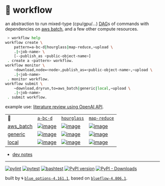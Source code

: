 # 📜 workflow

an abstraction to run mixed-type (cpu/gpu/...) [DAG](https://networkx.org/documentation/stable/reference/classes/digraph.html)s of commands with dependencies on [aws batch](https://aws.amazon.com/batch/), and a few other compute resources.

```bash
 > workflow help
workflow create \
	pattern=a-bc-d|hourglass|map-reduce,~upload \
	.|<job-name> \
	[--publish_as <public-object-name>]
 . create a <pattern> workflow.
workflow monitor \
	~download,node=<node>,publish_as=<public-object-name>,~upload \
	.|<job-name>
 . monitor workflow.
workflow submit \
	~download,dryrun,to=aws_batch|generic|local,~upload \
	.|<job-name>
 . submit workflow.
```

example use: [literature review using OpenAI API](https://github.com/kamangir/openai-commands/tree/main/openai_commands/literature_review).

|   |   |   |   |
| --- | --- | --- | --- |
| 📜 | [`a-bc-d`](./patterns/a-bc-d.dot) | [`hourglass`](./patterns/hourglass.dot) | [`map-reduce`](./patterns/map-reduce.dot) |
| [aws_batch](./runners/aws_batch.py) | [![image](https://kamangir-public.s3.ca-central-1.amazonaws.com/aws_batch-a-bc-d/workflow.gif?raw=true&random=bJ1S8ZwxaLO1qKxA)](https://kamangir-public.s3.ca-central-1.amazonaws.com/aws_batch-a-bc-d/workflow.gif?raw=true&random=bJ1S8ZwxaLO1qKxA) | [![image](https://kamangir-public.s3.ca-central-1.amazonaws.com/aws_batch-hourglass/workflow.gif?raw=true&random=4yORxob2xM31eYZ1)](https://kamangir-public.s3.ca-central-1.amazonaws.com/aws_batch-hourglass/workflow.gif?raw=true&random=4yORxob2xM31eYZ1) | [![image](https://kamangir-public.s3.ca-central-1.amazonaws.com/aws_batch-map-reduce/workflow.gif?raw=true&random=fkCZYDOpaEL0kDu9)](https://kamangir-public.s3.ca-central-1.amazonaws.com/aws_batch-map-reduce/workflow.gif?raw=true&random=fkCZYDOpaEL0kDu9) |
| [generic](./runners/generic.py) | [![image](https://kamangir-public.s3.ca-central-1.amazonaws.com/generic-a-bc-d/workflow.gif?raw=true&random=ES1Gr8fpNLMVuYKY)](https://kamangir-public.s3.ca-central-1.amazonaws.com/generic-a-bc-d/workflow.gif?raw=true&random=ES1Gr8fpNLMVuYKY) | [![image](https://kamangir-public.s3.ca-central-1.amazonaws.com/generic-hourglass/workflow.gif?raw=true&random=8R7ygX5EKOxJOW99)](https://kamangir-public.s3.ca-central-1.amazonaws.com/generic-hourglass/workflow.gif?raw=true&random=8R7ygX5EKOxJOW99) | [![image](https://kamangir-public.s3.ca-central-1.amazonaws.com/generic-map-reduce/workflow.gif?raw=true&random=23mkkpLMwwzPBnrm)](https://kamangir-public.s3.ca-central-1.amazonaws.com/generic-map-reduce/workflow.gif?raw=true&random=23mkkpLMwwzPBnrm) |
| [local](./runners/local.py) | [![image](https://kamangir-public.s3.ca-central-1.amazonaws.com/local-a-bc-d/workflow.gif?raw=true&random=jgvxiXdQlOK2OUzd)](https://kamangir-public.s3.ca-central-1.amazonaws.com/local-a-bc-d/workflow.gif?raw=true&random=jgvxiXdQlOK2OUzd) | [![image](https://kamangir-public.s3.ca-central-1.amazonaws.com/local-hourglass/workflow.gif?raw=true&random=AC7PAKoit5MOXKFw)](https://kamangir-public.s3.ca-central-1.amazonaws.com/local-hourglass/workflow.gif?raw=true&random=AC7PAKoit5MOXKFw) | [![image](https://kamangir-public.s3.ca-central-1.amazonaws.com/local-map-reduce/workflow.gif?raw=true&random=Ck2Clb0TSaM3PQ2w)](https://kamangir-public.s3.ca-central-1.amazonaws.com/local-map-reduce/workflow.gif?raw=true&random=Ck2Clb0TSaM3PQ2w) |

- [dev notes](https://arash-kamangir.medium.com/%EF%B8%8F-openai-experiments-54-e49117dc69ef)

---


[![pylint](https://github.com/kamangir/notebooks-and-scripts/actions/workflows/pylint.yml/badge.svg)](https://github.com/kamangir/notebooks-and-scripts/actions/workflows/pylint.yml) [![pytest](https://github.com/kamangir/notebooks-and-scripts/actions/workflows/pytest.yml/badge.svg)](https://github.com/kamangir/notebooks-and-scripts/actions/workflows/pytest.yml) [![bashtest](https://github.com/kamangir/notebooks-and-scripts/actions/workflows/bashtest.yml/badge.svg)](https://github.com/kamangir/notebooks-and-scripts/actions/workflows/bashtest.yml) [![PyPI version](https://img.shields.io/pypi/v/notebooks-and-scripts.svg)](https://pypi.org/project/notebooks-and-scripts/) [![PyPI - Downloads](https://img.shields.io/pypi/dd/notebooks-and-scripts)](https://pypistats.org/packages/notebooks-and-scripts)

built by 🌀 [`blue_options-4.161.1`](https://github.com/kamangir/awesome-bash-cli), based on [`blueflow-4.806.1`](https://github.com/kamangir/notebooks-and-scripts).
